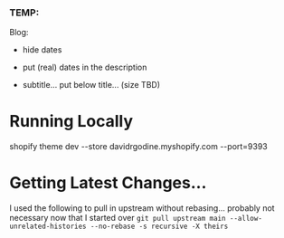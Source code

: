 ### TEMP:
Blog:
- hide dates
- put (real) dates in the description

- subtitle... put below title... (size TBD)

# Running Locally
shopify theme dev --store davidrgodine.myshopify.com --port=9393

# Getting Latest Changes...
I used the following to pull in upstream without rebasing... probably not necessary now that I started over
`git pull upstream main --allow-unrelated-histories --no-rebase -s recursive -X theirs`